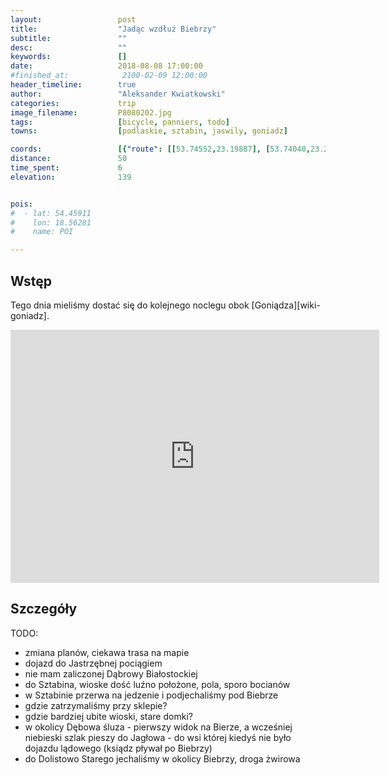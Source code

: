 ```yaml
---
layout:                 post
title:                  "Jadąc wzdłuż Biebrzy"
subtitle:               ""
desc:                   ""
keywords:               []
date:                   2018-08-08 17:00:00
#finished_at:            2100-02-09 12:00:00
header_timeline:        true
author:                 "Aleksander Kwiatkowski"
categories:             trip
image_filename:         P8080202.jpg
tags:                   [bicycle, panniers, todo]
towns:                  [podlaskie, sztabin, jaswily, goniadz]

coords:                 [{"route": [[53.74552,23.19887], [53.74040,23.20994], [53.72826,23.19793], [53.70068,23.13312], [53.67745,23.10454], [53.68045,23.09227], [53.66225,23.02772], [53.66576,23.01725], [53.65716,23.00901], [53.64714,22.96524], [53.61905,22.95151], [53.59934,22.91855], [53.58691,22.93073], [53.56704,22.92078], [53.55445,22.90610], [53.55113,22.91065], [53.53139,22.87151], [53.52563,22.85357], [53.52956,22.85074], [53.52491,22.83375], [53.51353,22.84199], [53.50623,22.82679], [53.49587,22.77169]], "type": "bicycle"}]
distance:               50
time_spent:             6
elevation:              139


pois:
#  - lat: 54.45911
#    lon: 18.56281
#    name: POI

---
```



## Wstęp

Tego dnia mieliśmy dostać się do kolejnego noclegu obok [Goniądza][wiki-goniadz].

<iframe height='405' width='590' frameborder='0' allowtransparency='true' scrolling='no' src='https://www.strava.com/activities/1758477822/embed/5617e407fd9ac51f98ccc9c2376f4823cbcbdb84'></iframe>

## Szczegóły

TODO:

* zmiana planów, ciekawa trasa na mapie
* dojazd do Jastrzębnej pociągiem
* nie mam zaliczonej Dąbrowy Białostockiej
* do Sztabina, wioske dość luźno położone, pola, sporo bocianów
* w Sztabinie przerwa na jedzenie i podjechaliśmy pod Biebrze
* gdzie zatrzymaliśmy przy sklepie?
* gdzie bardziej ubite wioski, stare domki?
* w okolicy Dębowa śluza - pierwszy widok na Bierze, a wcześniej niebieski szlak pieszy do Jagłowa - do wsi której kiedyś nie było dojazdu lądowego (ksiądz pływał po Biebrzy)
* do Dolistowo Starego jechaliśmy w okolicy Biebrzy, droga żwirowa
